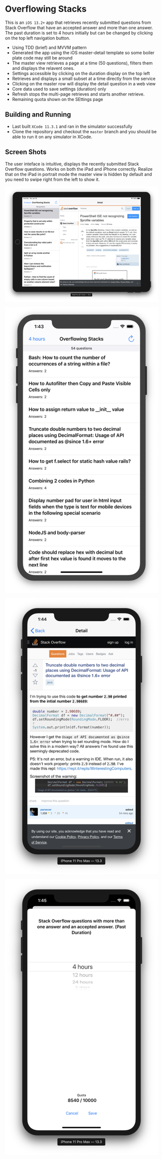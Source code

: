 # Overflowing Stacks

This is an `iOS 13.2+` app that retrieves recently submitted questions from Stack Overflow that have an accepted answer and more than one answer. The past duration is set to 4 hours initially but can be changed by clicking on the top left navigation button.

- Using TDD (brief) and MVVM pattern
- Generated the app using the iOS master-detail template so some boiler plate code may still be around
- The master view retrieves a page at a time (50 questions), filters them and displays the relavent ones.  
- Settings accessible by clicking on the duration display on the top left
- Retrieves and displays a small subset at a time directly from the service
- Clicking on the master row will display the detail question in a web view
- Core data used to save settings (duration) only
- Refresh stops the multi-page retrieves and starts another retrieve.
- Remaining quota shown on the SEttings page

## Building and Running

- Last built `XCode 11.3.1` and ran in the simulator successfully
- Clone the repository and checkout the `master` branch and you should be able to run it on any simulator in XCode.

## Screen Shots

The user inteface is intuitive, displays the recently submitted Stack Overflow questions. Works on both the iPad and iPhone correctly. Realize that on the iPad in portrait mode the master view is hidden by default and you need to swipe right from the left to show it. 

![iPad Portrait](screen-shots/ipad-portrait.png)

![iPhone Master](screen-shots/iphone-master.png) 

![iPhone Detail](screen-shots/iphone-detail.png)

![iPhone Settings](screen-shots/settings.png)

 
